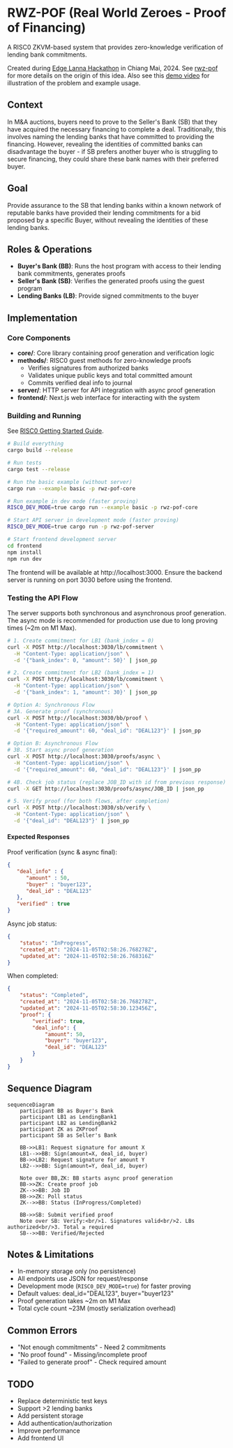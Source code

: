 # RWZ-POF (Real World Zeroes - Proof of Financing)

A RISC0 ZKVM-based system that provides zero-knowledge verification of lending bank commitments.

Created during [Edge Lanna Hackathon](https://www.edgecity.live/lanna-hackathon) in Chiang Mai, 2024. See [rwz-pof](https://hackmd.io/@ml-sudo/rwz-pof) for more details on the origin of this idea. Also see this [demo video](https://www.youtube.com/watch?v=HoUy5eReWPY) for illustration of the problem and example usage.

## Context

In M&A auctions, buyers need to prove to the Seller's Bank (SB) that they have acquired the necessary financing to complete a deal. Traditionally, this involves naming the lending banks that have committed to providing the financing. However, revealing the identities of committed banks can disadvantage the buyer - if SB prefers another buyer who is struggling to secure financing, they could share these bank names with their preferred buyer.

## Goal

Provide assurance to the SB that lending banks within a known network of reputable banks have provided their lending commitments for a bid proposed by a specific Buyer, without revealing the identities of these lending banks.

## Roles & Operations

- **Buyer's Bank (BB)**: Runs the host program with access to their lending bank commitments, generates proofs
- **Seller's Bank (SB)**: Verifies the generated proofs using the guest program
- **Lending Banks (LB)**: Provide signed commitments to the buyer

## Implementation

### Core Components
- **core/**: Core library containing proof generation and verification logic
- **methods/**: RISC0 guest methods for zero-knowledge proofs
  - Verifies signatures from authorized banks
  - Validates unique public keys and total committed amount
  - Commits verified deal info to journal
- **server/**: HTTP server for API integration with async proof generation
- **frontend/**: Next.js web interface for interacting with the system

### Building and Running

See [RISC0 Getting Started Guide](https://dev.risczero.com/api/getting-started).

```bash
# Build everything
cargo build --release

# Run tests
cargo test --release

# Run the basic example (without server)
cargo run --example basic -p rwz-pof-core

# Run example in dev mode (faster proving)
RISC0_DEV_MODE=true cargo run --example basic -p rwz-pof-core

# Start API server in development mode (faster proving)
RISC0_DEV_MODE=true cargo run -p rwz-pof-server

# Start frontend development server
cd frontend
npm install
npm run dev
```

The frontend will be available at http://localhost:3000. Ensure the backend server is running on port 3030 before using the frontend.

### Testing the API Flow

The server supports both synchronous and asynchronous proof generation. The async mode is recommended for production use due to long proving times (~2m on M1 Max).

```bash
# 1. Create commitment for LB1 (bank_index = 0)
curl -X POST http://localhost:3030/lb/commitment \
  -H "Content-Type: application/json" \
  -d '{"bank_index": 0, "amount": 50}' | json_pp

# 2. Create commitment for LB2 (bank_index = 1)
curl -X POST http://localhost:3030/lb/commitment \
  -H "Content-Type: application/json" \
  -d '{"bank_index": 1, "amount": 30}' | json_pp

# Option A: Synchronous Flow
# 3A. Generate proof (synchronous)
curl -X POST http://localhost:3030/bb/proof \
  -H "Content-Type: application/json" \
  -d '{"required_amount": 60, "deal_id": "DEAL123"}' | json_pp

# Option B: Asynchronous Flow
# 3B. Start async proof generation
curl -X POST http://localhost:3030/proofs/async \
  -H "Content-Type: application/json" \
  -d '{"required_amount": 60, "deal_id": "DEAL123"}' | json_pp

# 4B. Check job status (replace JOB_ID with id from previous response)
curl -X GET http://localhost:3030/proofs/async/JOB_ID | json_pp

# 5. Verify proof (for both flows, after completion)
curl -X POST http://localhost:3030/sb/verify \
  -H "Content-Type: application/json" \
  -d '{"deal_id": "DEAL123"}' | json_pp
```

#### Expected Responses

Proof verification (sync & async final):
```json
{
   "deal_info" : {
      "amount" : 50,
      "buyer" : "buyer123",
      "deal_id" : "DEAL123"
   },
   "verified" : true
}
```

Async job status:
```json
{
    "status": "InProgress",
    "created_at": "2024-11-05T02:58:26.768278Z",
    "updated_at": "2024-11-05T02:58:26.768316Z"
}
```

When completed:
```json
{
    "status": "Completed",
    "created_at": "2024-11-05T02:58:26.768278Z",
    "updated_at": "2024-11-05T02:58:30.123456Z",
    "proof": {
        "verified": true,
        "deal_info": {
            "amount": 50,
            "buyer": "buyer123",
            "deal_id": "DEAL123"
        }
    }
}
```

## Sequence Diagram

```mermaid
sequenceDiagram
    participant BB as Buyer's Bank
    participant LB1 as LendingBank1
    participant LB2 as LendingBank2
    participant ZK as ZKProof
    participant SB as Seller's Bank

    BB->>LB1: Request signature for amount X
    LB1-->>BB: Sign(amount=X, deal_id, buyer)
    BB->>LB2: Request signature for amount Y
    LB2-->>BB: Sign(amount=Y, deal_id, buyer)

    Note over BB,ZK: BB starts async proof generation
    BB->>ZK: Create proof job
    ZK-->>BB: Job ID
    BB->>ZK: Poll status
    ZK-->>BB: Status (InProgress/Completed)

    BB->>SB: Submit verified proof
    Note over SB: Verify:<br/>1. Signatures valid<br/>2. LBs authorized<br/>3. Total ≥ required
    SB-->>BB: Verified/Rejected
```

## Notes & Limitations
- In-memory storage only (no persistence)
- All endpoints use JSON for request/response
- Development mode (`RISC0_DEV_MODE=true`) for faster proving
- Default values: deal_id="DEAL123", buyer="buyer123"
- Proof generation takes ~2m on M1 Max
- Total cycle count ~23M (mostly serialization overhead)

## Common Errors
- "Not enough commitments" - Need 2 commitments
- "No proof found" - Missing/incomplete proof
- "Failed to generate proof" - Check required amount

## TODO
- Replace deterministic test keys
- Support >2 lending banks
- Add persistent storage
- Add authentication/authorization
- Improve performance
- Add frontend UI